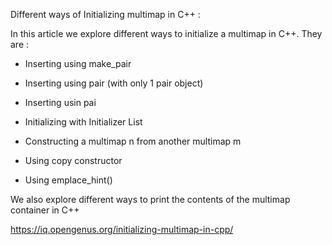 Different ways of Initializing multimap in C++ :

In this article we explore different ways to initialize a multimap in C++. They are :

* Inserting using make_pair

* Inserting using pair (with only 1 pair object)

* Inserting usin pai

* Initializing with Initializer List

* Constructing a multimap n from another multimap m

*  Using copy constructor

* Using emplace_hint()

We also explore different ways to print the contents of the multimap container in C++

https://iq.opengenus.org/initializing-multimap-in-cpp/
